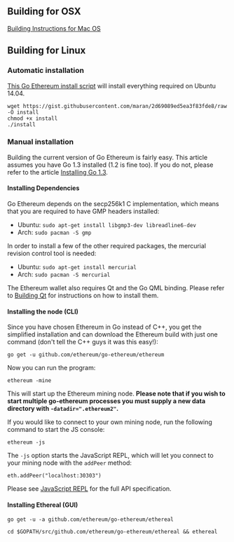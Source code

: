 ## Building for OSX

[Building Instructions for Mac OS](https://github.com/ethereum/go-ethereum/wiki/Building-Instructions-for-Mac)


## Building for Linux

### Automatic installation
[This Go Ethereum install script](https://gist.github.com/maran/2d69089ed5ea3f83fde8) will install everything required on Ubuntu 14.04. 

```
wget https://gist.githubusercontent.com/maran/2d69089ed5ea3f83fde8/raw -O install
chmod +x install 
./install
```

### Manual installation

Building the current version of Go Ethereum is fairly easy. This article assumes you have Go 1.3 installed (1.2 is fine too). If you do not, please refer to the article [Installing Go 1.3](https://github.com/ethereum/go-ethereum/wiki/Installing-Go).

#### Installing Dependencies

Go Ethereum  depends on the secp256k1 C implementation, which means that you are required to have GMP headers installed:

* Ubuntu: `sudo apt-get install libgmp3-dev libreadline6-dev`
* Arch: `sudo pacman -S gmp`

In order to install a few of the other required packages, the mercurial revision control tool is needed:

* Ubuntu: `sudo apt-get install mercurial`
* Arch: `sudo pacman -S mercurial`

The Ethereum wallet also requires Qt and the Go QML binding. Please refer to [Building Qt](https://github.com/ethereum/go-ethereum/wiki/Building-Qt) for instructions on how to install them.

#### Installing the node (CLI)

Since you have chosen Ethereum in Go instead of C++, you get the simplified installation and can download the Ethereum build with just one command (don't tell the C++ guys it was this easy!):

`go get -u github.com/ethereum/go-ethereum/ethereum`

Now you can run the program:

`ethereum -mine`

This will start up the Ethereum mining node. **Please note that if you wish to start multiple go-ethereum processes you must supply a new data directory with `-datadir=".ethereum2"`.**

If you would like to connect to your own mining node, run the following command to start the JS console:

`ethereum -js`

The `-js` option starts the JavaScript REPL, which will let you connect to your mining node with the `addPeer` method:

 `eth.addPeer("localhost:30303")`

Please see [JavaScript REPL](https://github.com/ethereum/go-ethereum/wiki/JavaScript-Console) for the full API specification.

#### Installing Ethereal (GUI)

`go get -u -a github.com/ethereum/go-ethereum/ethereal`

`cd $GOPATH/src/github.com/ethereum/go-ethereum/ethereal && ethereal`

